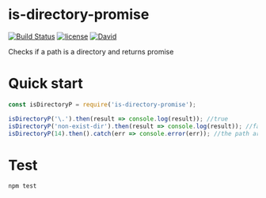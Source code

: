 # is-directory-promise

[![Build Status](https://travis-ci.org/davidfirst/is-directory-promise.svg?branch=master)](https://travis-ci.org/davidfirst/is-directory-promise)
[![license](https://img.shields.io/github/license/mashape/apistatus.svg)]()
[![David](https://img.shields.io/david/strongloop/express.svg)]()

Checks if a path is a directory and returns promise

# Quick start
```javascript
const isDirectoryP = require('is-directory-promise');

isDirectoryP('\.').then(result => console.log(result)); //true
isDirectoryP('non-exist-dir').then(result => console.log(result)); //false
isDirectoryP(14).then().catch(err => console.error(err)); //the path argument must be a string
```

# Test
```javascript
npm test
```

